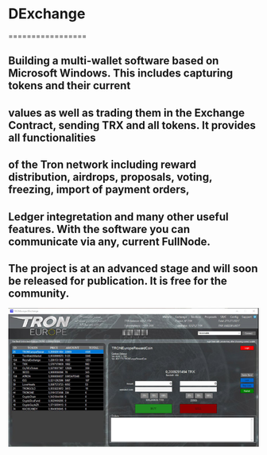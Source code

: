 # DExchange
=================
## Building a multi-wallet software based on Microsoft Windows. This includes capturing tokens and their current 
## values as well as trading them in the Exchange Contract, sending TRX and all tokens. It provides all functionalities
## of the Tron network including reward distribution, airdrops, proposals, voting, freezing, import of payment orders,
## Ledger integretation and many other useful features. With the software you can communicate via any, current FullNode.
## The project is at an advanced stage and will soon be released for publication. It is free for the community.

![DEX](dex1.jpg)


